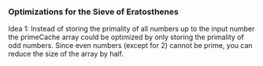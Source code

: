 ### Optimizations for the Sieve of Eratosthenes

Idea 1:
Instead of storing the primality of all numbers up to the input number the primeCache array could be optimized by only storing the primality of odd numbers. Since even numbers (except for 2) cannot be prime, you can reduce the size of the array by half.
